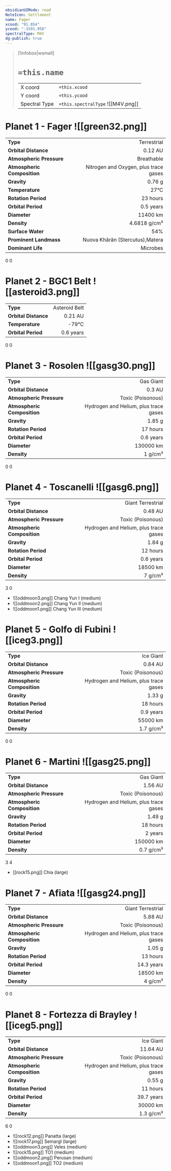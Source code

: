```yaml
---
obsidianUIMode: read
NoteIcon: Settlement
name: Fager
xcood: "91.054"
ycood: "-1591.958"
spectralType: M4V
dg-publish: true
---
```

> [!infobox|wsmall]
> # `=this.name`
> | | |
> | - | - |
> | X coord | `=this.xcood` |
> | Y coord| `=this.ycood` |
> | Spectral Type | `=this.spectralType` ![[M4V.png]] |

# Planet 1 - Fager ![[green32.png]]
|                             |                           |
| --------------------------- | -------------------------:|
| **Type**                    |             Terrestrial |
| **Orbital Distance**        |   0.12 AU |
| **Atmospheric Pressure**    |       Breathable |
| **Atmospheric Composition** |      Nitrogen and Oxygen, plus trace gases |
| **Gravity**                 |        0.76 g |
| **Temperature**             |    27°C |
| **Rotation Period**         |  23 hours |
| **Orbital Period** | 0.5 years |
| **Diameter**                |      11400 km | 
| **Density**                 |    4.6818 g/cm³ |
| **Surface Water**           |           54% | 
| **Prominent Landmass**      |         Nuova Khārān (Stercutus),Matera | 
| **Dominant Life**           |         Microbes |



0
0



# Planet 2 - BGC1 Belt ![[asteroid3.png]]
|                             |                           |
| --------------------------- | -------------------------:|
| **Type**                    |             Asteroid Belt |
| **Orbital Distance**        |   0.21 AU |
| **Temperature**             |    -79°C |
| **Orbital Period** | 0.6 years |



0
0



# Planet 3 - Rosolen ![[gasg30.png]]
|                             |                           |
| --------------------------- | -------------------------:|
| **Type**                    |             Gas Giant |
| **Orbital Distance**        |   0.3 AU |
| **Atmospheric Pressure**    |       Toxic (Poisonous) |
| **Atmospheric Composition** |      Hydrogen and Helium, plus trace gases |
| **Gravity**                 |        1.85 g |
| **Rotation Period**         |  17 hours |
| **Orbital Period** | 0.6 years |
| **Diameter**                |      130000 km | 
| **Density**                 |    1 g/cm³ |



0
0



# Planet 4 - Toscanelli ![[gasg6.png]]
|                             |                           |
| --------------------------- | -------------------------:|
| **Type**                    |             Giant Terrestrial |
| **Orbital Distance**        |   0.48 AU |
| **Atmospheric Pressure**    |       Toxic (Poisonous) |
| **Atmospheric Composition** |      Hydrogen and Helium, plus trace gases |
| **Gravity**                 |        1.84 g |
| **Rotation Period**         |  12 hours |
| **Orbital Period** | 0.6 years |
| **Diameter**                |      18500 km | 
| **Density**                 |    7 g/cm³ |



3
0

- ![[oddmoon3.png]] Chang Yun I (medium)
- ![[oddmoon2.png]] Chang Yun II (medium)
- ![[oddmoon1.png]] Chang Yun III (medium)


# Planet 5 - Golfo di Fubini ![[iceg3.png]]
|                             |                           |
| --------------------------- | -------------------------:|
| **Type**                    |             Ice Giant |
| **Orbital Distance**        |   0.84 AU |
| **Atmospheric Pressure**    |       Toxic (Poisonous) |
| **Atmospheric Composition** |      Hydrogen and Helium, plus trace gases |
| **Gravity**                 |        1.33 g |
| **Rotation Period**         |  18 hours |
| **Orbital Period** | 0.9 years |
| **Diameter**                |      55000 km | 
| **Density**                 |    1.7 g/cm³ |



0
0



# Planet 6 - Martini ![[gasg25.png]]
|                             |                           |
| --------------------------- | -------------------------:|
| **Type**                    |             Gas Giant |
| **Orbital Distance**        |   1.56 AU |
| **Atmospheric Pressure**    |       Toxic (Poisonous) |
| **Atmospheric Composition** |      Hydrogen and Helium, plus trace gases |
| **Gravity**                 |        1.49 g |
| **Rotation Period**         |  18 hours |
| **Orbital Period** | 2 years |
| **Diameter**                |      150000 km | 
| **Density**                 |    0.7 g/cm³ |



3
4

- [[rock15.png]] Chia (large)

# Planet 7 - Afiata ![[gasg24.png]]
|                             |                           |
| --------------------------- | -------------------------:|
| **Type**                    |             Giant Terrestrial |
| **Orbital Distance**        |   5.88 AU |
| **Atmospheric Pressure**    |       Toxic (Poisonous) |
| **Atmospheric Composition** |      Hydrogen and Helium, plus trace gases |
| **Gravity**                 |        1.05 g |
| **Rotation Period**         |  13 hours |
| **Orbital Period** | 14.3 years |
| **Diameter**                |      18500 km | 
| **Density**                 |    4 g/cm³ |



0
0



# Planet 8 - Fortezza di Brayley ![[iceg5.png]]
|                             |                           |
| --------------------------- | -------------------------:|
| **Type**                    |             Ice Giant |
| **Orbital Distance**        |   11.64 AU |
| **Atmospheric Pressure**    |       Toxic (Poisonous) |
| **Atmospheric Composition** |      Hydrogen and Helium, plus trace gases |
| **Gravity**                 |        0.55 g |
| **Rotation Period**         |  11 hours |
| **Orbital Period** | 39.7 years |
| **Diameter**                |      30000 km | 
| **Density**                 |    1.3 g/cm³ |



6
0

- ![[rock12.png]] Panatta (large)
- ![[rock17.png]] Semargl (large)
- ![[oddmoon3.png]] Veles (medium)
- ![[rock15.png]] TO1 (medium)
- ![[oddmoon2.png]] Perusan (medium)
- ![[oddmoon1.png]] TO2 (medium)


